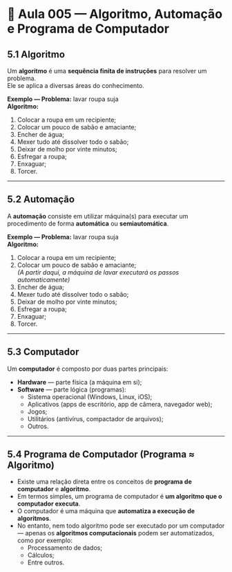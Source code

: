 # 📝 Aula 005 — Algoritmo, Automação e Programa de Computador

## 5.1 Algoritmo

Um **algoritmo** é uma **sequência finita de instruções** para resolver um problema.  
Ele se aplica a diversas áreas do conhecimento.

**Exemplo — Problema:** lavar roupa suja  
**Algoritmo:**
1. Colocar a roupa em um recipiente;
2. Colocar um pouco de sabão e amaciante;
3. Encher de água;
4. Mexer tudo até dissolver todo o sabão;
5. Deixar de molho por vinte minutos;
6. Esfregar a roupa;
7. Enxaguar;
8. Torcer.

---

## 5.2 Automação

A **automação** consiste em utilizar máquina(s) para executar um procedimento de forma **automática** ou **semiautomática**.

**Exemplo — Problema:** lavar roupa suja  
**Algoritmo:**
1. Colocar a roupa em um recipiente;
2. Colocar um pouco de sabão e amaciante;  
   *(A partir daqui, a máquina de lavar executará os passos automaticamente)*
3. Encher de água;
4. Mexer tudo até dissolver todo o sabão;
5. Deixar de molho por vinte minutos;
6. Esfregar a roupa;
7. Enxaguar;
8. Torcer.

---

## 5.3 Computador

Um **computador** é composto por duas partes principais:

- **Hardware** — parte física (a máquina em si);
- **Software** — parte lógica (programas):
  - Sistema operacional (Windows, Linux, iOS);
  - Aplicativos (apps de escritório, app de câmera, navegador web);
  - Jogos;
  - Utilitários (antivírus, compactador de arquivos);
  - Outros.

---

## 5.4 Programa de Computador (Programa ≈ Algoritmo)

- Existe uma relação direta entre os conceitos de **programa de computador** e **algoritmo**.
- Em termos simples, um programa de computador é **um algoritmo que o computador executa**.
- O computador é uma máquina que **automatiza a execução de algoritmos**.
- No entanto, nem todo algoritmo pode ser executado por um computador — apenas os **algoritmos computacionais** podem ser automatizados, como por exemplo:
  - Processamento de dados;
  - Cálculos;
  - Entre outros.
